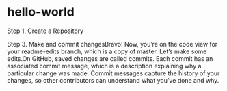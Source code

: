 # hello-world
Step 1. Create a Repository

Step 3. Make and commit changesBravo! Now, you’re on the code view for your readme-edits branch, which is a copy of master. Let’s make some edits.On GitHub, saved changes are called commits. Each commit has an associated commit message, which is a description explaining why a particular change was made. Commit messages capture the history of your changes, so other contributors can understand what you’ve done and why.
